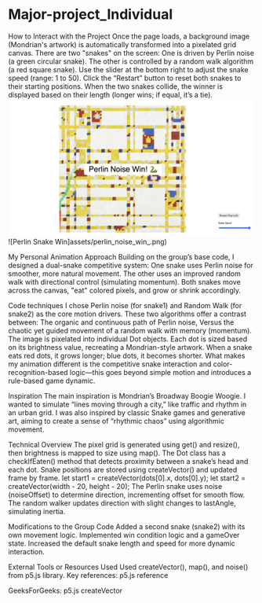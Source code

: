 # Major-project_Individual
 How to Interact with the Project
Once the page loads, a background image (Mondrian's artwork) is automatically transformed into a pixelated grid canvas.
There are two "snakes" on the screen:
One is driven by Perlin noise (a green circular snake).
The other is controlled by a random walk algorithm (a red square snake).
Use the slider at the bottom right to adjust the snake speed (range: 1 to 50).
Click the “Restart” button to reset both snakes to their starting positions.
When the two snakes collide, the winner is displayed based on their length (longer wins; if equal, it’s a tie).
![Random Snake Win](assets/perlin_noise_win_.png)
![Perlin Snake Win]assets/perlin_noise_win_.png)

 My Personal Animation Approach
Building on the group’s base code, I designed a dual-snake competitive system:
One snake uses Perlin noise for smoother, more natural movement.
The other uses an improved random walk with directional control (simulating momentum).
 Both snakes move across the canvas, "eat" colored pixels, and grow or shrink accordingly.

Code techniques
I chose Perlin noise (for snake1) and Random Walk (for snake2) as the core motion drivers.
These two algorithms offer a contrast between:
The organic and continuous path of Perlin noise,
Versus the chaotic yet guided movement of a random walk with memory (momentum).
The image is pixelated into individual Dot objects.
Each dot is sized based on its brightness value, recreating a Mondrian-style artwork.
When a snake eats red dots, it grows longer; blue dots, it becomes shorter.
What makes my animation different is the competitive snake interaction and color-recognition-based logic—this goes beyond simple motion and introduces a rule-based game dynamic.

Inspiration
The main inspiration is Mondrian’s Broadway Boogie Woogie.
I wanted to simulate “lines moving through a city,” like traffic and rhythm in an urban grid.
I was also inspired by classic Snake games and generative art, aiming to create a sense of “rhythmic chaos” using algorithmic movement.

Technical Overview
The pixel grid is generated using get() and resize(), then brightness is mapped to size using map().
The Dot class has a checkIfEaten() method that detects proximity between a snake’s head and each dot.
Snake positions are stored using createVector() and updated frame by frame.
let start1 = createVector(dots[0].x, dots[0].y);
let start2 = createVector(width - 20, height - 20);
The Perlin snake uses noise (noiseOffset) to determine direction, incrementing offset for smooth flow.
The random walker updates direction with slight changes to lastAngle, simulating inertia.

Modifications to the Group Code
Added a second snake (snake2) with its own movement logic.
Implemented win condition logic and a gameOver state.
Increased the default snake length and speed for more dynamic interaction.


External Tools or Resources Used
Used createVector(), map(), and noise() from p5.js library.
Key references:
p5.js reference


GeeksForGeeks: p5.js createVector




